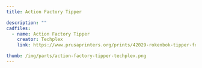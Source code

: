 ```yaml
---
title: Action Factory Tipper

description: ""
cadfiles:
  - name: Action Factory Tipper
    creator: Techplex
    link: https://www.prusaprinters.org/prints/42029-rokenbok-tipper-for-action-factory

thumb: /img/parts/action-factory-tipper-techplex.png
---
```

